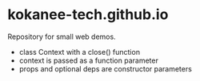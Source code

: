 # kokanee-tech.github.io

Repository for small web demos.

- class Context with a close() function
- context is passed as a function parameter
- props and optional deps are constructor parameters
